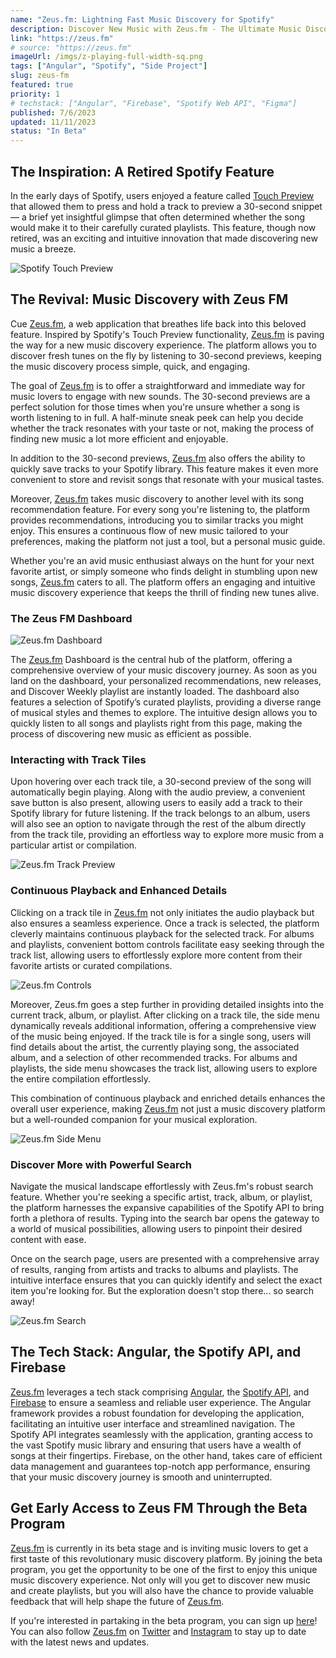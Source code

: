 ```yaml
---
name: "Zeus.fm: Lightning Fast Music Discovery for Spotify"
description: Discover New Music with Zeus.fm - The Ultimate Music Discovery Platform
link: "https://zeus.fm"
# source: "https://zeus.fm"
imageUrl: /imgs/z-playing-full-width-sq.png
tags: ["Angular", "Spotify", "Side Project"]
slug: zeus-fm
featured: true
priority: 1
# techstack: ["Angular", "Firebase", "Spotify Web API", "Figma"]
published: 7/6/2023
updated: 11/11/2023
status: "In Beta"
---
```


## The Inspiration: A Retired Spotify Feature

In the early days of Spotify, users enjoyed a feature called [Touch Preview](https://www.engadget.com/2015-01-22-spotifys-touch-preview.html) that allowed them to press and hold a track to preview a 30-second snippet — a brief yet insightful glimpse that often determined whether the song would make it to their carefully curated playlists. This feature, though now retired, was an exciting and intuitive innovation that made discovering new music a breeze.

![Spotify Touch Preview](/imgs/touch-preview.webp)

## The Revival: Music Discovery with Zeus FM

Cue [Zeus.fm](http://zeus.fm/), a web application that breathes life back into this beloved feature. Inspired by Spotify's Touch Preview functionality, [Zeus.fm](http://zeus.fm/) is paving the way for a new music discovery experience. The platform allows you to discover fresh tunes on the fly by listening to 30-second previews, keeping the music discovery process simple, quick, and engaging.

The goal of [Zeus.fm](http://zeus.fm/) is to offer a straightforward and immediate way for music lovers to engage with new sounds. The 30-second previews are a perfect solution for those times when you're unsure whether a song is worth listening to in full. A half-minute sneak peek can help you decide whether the track resonates with your taste or not, making the process of finding new music a lot more efficient and enjoyable.

In addition to the 30-second previews, [Zeus.fm](http://zeus.fm/) also offers the ability to quickly save tracks to your Spotify library. This feature makes it even more convenient to store and revisit songs that resonate with your musical tastes.

Moreover, [Zeus.fm](http://zeus.fm/) takes music discovery to another level with its song recommendation feature. For every song you're listening to, the platform provides recommendations, introducing you to similar tracks you might enjoy. This ensures a continuous flow of new music tailored to your preferences, making the platform not just a tool, but a personal music guide.

Whether you're an avid music enthusiast always on the hunt for your next favorite artist, or simply someone who finds delight in stumbling upon new songs, [Zeus.fm](http://zeus.fm/) caters to all. The platform offers an engaging and intuitive music discovery experience that keeps the thrill of finding new tunes alive.

### The Zeus FM Dashboard

![Zeus.fm Dashboard](/imgs/zeus-fm-dashboard.png)

The [Zeus.fm](http://zeus.fm/) Dashboard is the central hub of the platform, offering a comprehensive overview of your music discovery journey. As soon as you land on the dashboard, your personalized recommendations, new releases, and Discover Weekly playlist are instantly loaded. The dashboard also features a selection of Spotify’s curated playlists, providing a diverse range of musical styles and themes to explore. The intuitive design allows you to quickly listen to all songs and playlists right from this page, making the process of discovering new music as efficient as possible.

### Interacting with Track Tiles

Upon hovering over each track tile, a 30-second preview of the song will automatically begin playing. Along with the audio preview, a convenient save button is also present, allowing users to easily add a track to their Spotify library for future listening. If the track belongs to an album, users will also see an option to navigate through the rest of the album directly from the track tile, providing an effortless way to explore more music from a particular artist or compilation.

![Zeus.fm Track Preview](/imgs/zeus-track-preview.gif)

### Continuous Playback and Enhanced Details

Clicking on a track tile in [Zeus.fm](http://zeus.fm/) not only initiates the audio playback but also ensures a seamless experience. Once a track is selected, the platform cleverly maintains continuous playback for the selected track. For albums and playlists, convenient bottom controls facilitate easy seeking through the track list, allowing users to effortlessly explore more content from their favorite artists or curated compilations.

![Zeus.fm Controls](/imgs/zeus-fm-ctrls.png)

Moreover, Zeus.fm goes a step further in providing detailed insights into the current track, album, or playlist. After clicking on a track tile, the side menu dynamically reveals additional information, offering a comprehensive view of the music being enjoyed. If the track tile is for a single song, users will find details about the artist, the currently playing song, the associated album, and a selection of other recommended tracks. For albums and playlists, the side menu showcases the track list, allowing users to explore the entire compilation effortlessly.

This combination of continuous playback and enriched details enhances the overall user experience, making [Zeus.fm](http://zeus.fm/) not just a music discovery platform but a well-rounded companion for your musical exploration.

![Zeus.fm Side Menu](/imgs/zeus-fm-side-menu.png)

### Discover More with Powerful Search

Navigate the musical landscape effortlessly with Zeus.fm's robust search feature. Whether you're seeking a specific artist, track, album, or playlist, the platform harnesses the expansive capabilities of the Spotify API to bring forth a plethora of results. Typing into the search bar opens the gateway to a world of musical possibilities, allowing users to pinpoint their desired content with ease.

Once on the search page, users are presented with a comprehensive array of results, ranging from artists and tracks to albums and playlists. The intuitive interface ensures that you can quickly identify and select the exact item you're looking for. But the exploration doesn't stop there... so search away!

![Zeus.fm Search](/imgs/zeus-fm-search.png)

## The Tech Stack: Angular, the Spotify API, and Firebase

[Zeus.fm](http://zeus.fm/) leverages a tech stack comprising [Angular](https://angular.dev/), the [Spotify API](https://developer.spotify.com/documentation/web-api), and [Firebase](https://firebase.google.com/) to ensure a seamless and reliable user experience. The Angular framework provides a robust foundation for developing the application, facilitating an intuitive user interface and streamlined navigation. The Spotify API integrates seamlessly with the application, granting access to the vast Spotify music library and ensuring that users have a wealth of songs at their fingertips. Firebase, on the other hand, takes care of efficient data management and guarantees top-notch app performance, ensuring that your music discovery journey is smooth and uninterrupted.

## Get Early Access to Zeus FM Through the Beta Program

[Zeus.fm](http://zeus.fm/) is currently in its beta stage and is inviting music lovers to get a first taste of this revolutionary music discovery platform. By joining the beta program, you get the opportunity to be one of the first to enjoy this unique music discovery experience. Not only will you get to discover new music and create playlists, but you will also have the chance to provide valuable feedback that will help shape the future of [Zeus.fm](http://zeus.fm/).

If you're interested in partaking in the beta program, you can sign up [here](https://zeus.fm/beta)! You can also follow [Zeus.fm](http://zeus.fm/) on [Twitter](https://twitter.com/zeusfm) and [Instagram](https://www.instagram.com/zeus.fm/) to stay up to date with the latest news and updates.
